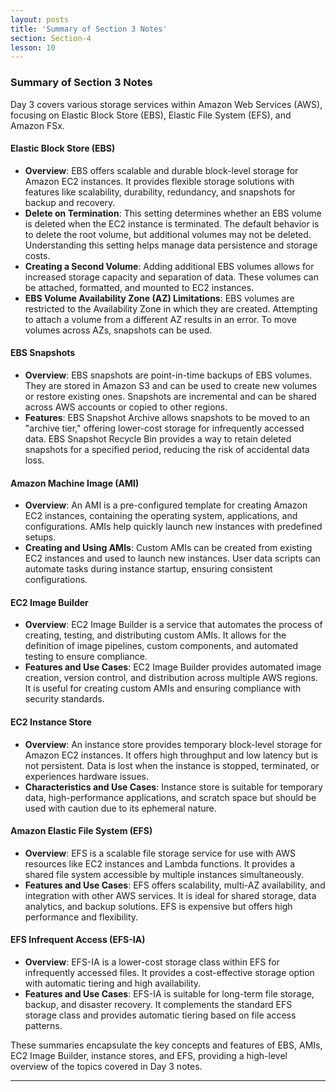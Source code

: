 ```yaml
---
layout: posts
title: 'Summary of Section 3 Notes'
section: Section-4
lesson: 10
---
```


### Summary of Section 3 Notes

Day 3 covers various storage services within Amazon Web Services (AWS), focusing on Elastic Block Store (EBS), Elastic File System (EFS), and Amazon FSx. 

<!-- pagebreak -->

#### Elastic Block Store (EBS)

- **Overview**: EBS offers scalable and durable block-level storage for Amazon EC2 instances. It provides flexible storage solutions with features like scalability, durability, redundancy, and snapshots for backup and recovery.
- **Delete on Termination**: This setting determines whether an EBS volume is deleted when the EC2 instance is terminated. The default behavior is to delete the root volume, but additional volumes may not be deleted. Understanding this setting helps manage data persistence and storage costs.
- **Creating a Second Volume**: Adding additional EBS volumes allows for increased storage capacity and separation of data. These volumes can be attached, formatted, and mounted to EC2 instances.
- **EBS Volume Availability Zone (AZ) Limitations**: EBS volumes are restricted to the Availability Zone in which they are created. Attempting to attach a volume from a different AZ results in an error. To move volumes across AZs, snapshots can be used.

<!-- pagebreak -->

#### EBS Snapshots

- **Overview**: EBS snapshots are point-in-time backups of EBS volumes. They are stored in Amazon S3 and can be used to create new volumes or restore existing ones. Snapshots are incremental and can be shared across AWS accounts or copied to other regions.
- **Features**: EBS Snapshot Archive allows snapshots to be moved to an "archive tier," offering lower-cost storage for infrequently accessed data. EBS Snapshot Recycle Bin provides a way to retain deleted snapshots for a specified period, reducing the risk of accidental data loss.

<!-- pagebreak -->

#### Amazon Machine Image (AMI)

- **Overview**: An AMI is a pre-configured template for creating Amazon EC2 instances, containing the operating system, applications, and configurations. AMIs help quickly launch new instances with predefined setups.
- **Creating and Using AMIs**: Custom AMIs can be created from existing EC2 instances and used to launch new instances. User data scripts can automate tasks during instance startup, ensuring consistent configurations.

<!-- pagebreak -->

#### EC2 Image Builder

- **Overview**: EC2 Image Builder is a service that automates the process of creating, testing, and distributing custom AMIs. It allows for the definition of image pipelines, custom components, and automated testing to ensure compliance.
- **Features and Use Cases**: EC2 Image Builder provides automated image creation, version control, and distribution across multiple AWS regions. It is useful for creating custom AMIs and ensuring compliance with security standards.

<!-- pagebreak -->

#### EC2 Instance Store

- **Overview**: An instance store provides temporary block-level storage for Amazon EC2 instances. It offers high throughput and low latency but is not persistent. Data is lost when the instance is stopped, terminated, or experiences hardware issues.
- **Characteristics and Use Cases**: Instance store is suitable for temporary data, high-performance applications, and scratch space but should be used with caution due to its ephemeral nature.

<!-- pagebreak -->

#### Amazon Elastic File System (EFS)

- **Overview**: EFS is a scalable file storage service for use with AWS resources like EC2 instances and Lambda functions. It provides a shared file system accessible by multiple instances simultaneously.
- **Features and Use Cases**: EFS offers scalability, multi-AZ availability, and integration with other AWS services. It is ideal for shared storage, data analytics, and backup solutions. EFS is expensive but offers high performance and flexibility.

<!-- pagebreak -->

#### EFS Infrequent Access (EFS-IA)

- **Overview**: EFS-IA is a lower-cost storage class within EFS for infrequently accessed files. It provides a cost-effective storage option with automatic tiering and high availability.
- **Features and Use Cases**: EFS-IA is suitable for long-term file storage, backup, and disaster recovery. It complements the standard EFS storage class and provides automatic tiering based on file access patterns.

These summaries encapsulate the key concepts and features of EBS, AMIs, EC2 Image Builder, instance stores, and EFS, providing a high-level overview of the topics covered in Day 3 notes.

---
